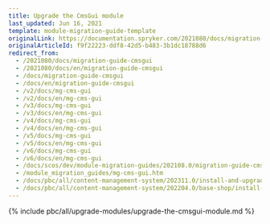```yaml
---
title: Upgrade the CmsGui module
last_updated: Jun 16, 2021
template: module-migration-guide-template
originalLink: https://documentation.spryker.com/2021080/docs/migration-guide-cmsgui
originalArticleId: f9f22223-ddf8-42d5-b483-3b1dc18788d6
redirect_from:
  - /2021080/docs/migration-guide-cmsgui
  - /2021080/docs/en/migration-guide-cmsgui
  - /docs/migration-guide-cmsgui
  - /docs/en/migration-guide-cmsgui
  - /v2/docs/mg-cms-gui
  - /v2/docs/en/mg-cms-gui
  - /v3/docs/mg-cms-gui
  - /v3/docs/en/mg-cms-gui
  - /v4/docs/mg-cms-gui
  - /v4/docs/en/mg-cms-gui
  - /v5/docs/mg-cms-gui
  - /v5/docs/en/mg-cms-gui
  - /v6/docs/mg-cms-gui
  - /v6/docs/en/mg-cms-gui
  - /docs/scos/dev/module-migration-guides/202108.0/migration-guide-cmsgui.html
  - /module_migration_guides/mg-cms-gui.htm
  - /docs/pbc/all/content-management-system/202311.0/install-and-upgrade/upgrade-modules/upgrade-the-cmsgui-module.html
  - /docs/pbc/all/content-management-system/202204.0/base-shop/install-and-upgrade/upgrade-modules/upgrade-the-cmsgui-module.html
---
```

{% include pbc/all/upgrade-modules/upgrade-the-cmsgui-module.md %} <!-- To edit, see /_includes/pbc/all/upgrade-modules/upgrade-the-cmsgui-module.md -->
